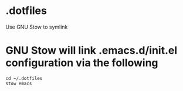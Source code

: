 # .dotfiles

Use GNU Stow to symlink

# GNU Stow will link .emacs.d/init.el configuration via the following

```
cd ~/.dotfiles
stow emacs
```

